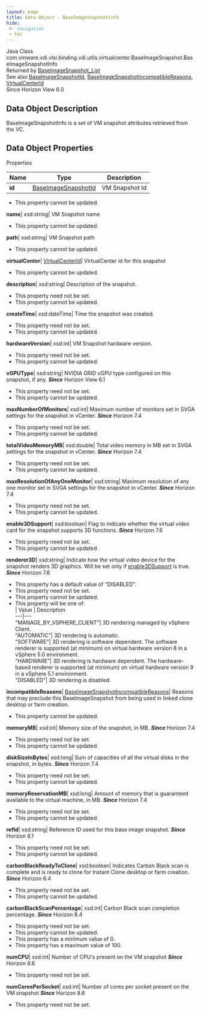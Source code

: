 ```yaml
---
layout: page
title: Data Object - BaseImageSnapshotInfo
hide:
 #- navigation
 - toc
---
```






Java Class
    com.vmware.vdi.vlsi.binding.vdi.utils.virtualcenter.BaseImageSnapshot.BaseImageSnapshotInfo  
Returned by
     [BaseImageSnapshot_List](vdi.utils.virtualcenter.BaseImageSnapshot.md#list)  
See also
     [BaseImageSnapshotId](vdi.entity.BaseImageSnapshotId.md), [BaseImageSnapshotIncompatibleReasons](vdi.utils.virtualcenter.BaseImageSnapshot.BaseImageSnapshotIncompatibleReasons.md), [VirtualCenterId](vdi.entity.VirtualCenterId.md)  
Since 
    Horizon View 6.0

## Data Object Description 

BaseImageSnapshotInfo is a set of VM snapshot attributes retrieved from the VC. 

## Data Object Properties

Properties

Name |  Type |  Description   
---|---|---  
**id**| [BaseImageSnapshotId](vdi.entity.BaseImageSnapshotId.md)|  VM Snapshot Id   


 * This property cannot be updated.

  
**name**|  xsd:string|  VM Snapshot name   


 * This property cannot be updated.

  
**path**|  xsd:string|  VM Snapshot path   


 * This property cannot be updated.

  
**virtualCenter**| [VirtualCenterId](vdi.entity.VirtualCenterId.md)|  VirtualCenter id for this snapshot   


 * This property cannot be updated.

  
**description**|  xsd:string|  Description of the snapshot.   


 * This property need not be set.
 * This property cannot be updated.

  
**createTime**|  xsd:dateTime|  Time the snapshot was created.   


 * This property need not be set.
 * This property cannot be updated.

  
**hardwareVersion**|  xsd:int|  VM Snapshot hardware version.   


 * This property need not be set.
 * This property cannot be updated.

  
**vGPUType**|  xsd:string|  NVIDIA GRID vGPU type configured on this snapshot, if any.  **_Since_** Horizon View 6.1  


 * This property need not be set.
 * This property cannot be updated.

  
**maxNumberOfMonitors**|  xsd:int|  Maximum number of monitors set in SVGA settings for the snapshot in vCenter.  **_Since_** Horizon 7.4  


 * This property need not be set.
 * This property cannot be updated.

  
**totalVideoMemoryMB**|  xsd:double|  Total video memory in MB set in SVGA settings for the snapshot in vCenter.  **_Since_** Horizon 7.4  


 * This property need not be set.
 * This property cannot be updated.

  
**maxResolutionOfAnyOneMonitor**|  xsd:string|  Maximum resolution of any one monitor set in SVGA settings for the snapshot in vCenter.  **_Since_** Horizon 7.4  


 * This property need not be set.
 * This property cannot be updated.

  
**enable3DSupport**|  xsd:boolean|  Flag to indicate whether the virtual video card for the snapshot supports 3D functions.  **_Since_** Horizon 7.6  


 * This property need not be set.
 * This property cannot be updated.

  
**renderer3D**|  xsd:string|  Indicate how the virtual video device for the snapshot renders 3D graphics. Will be set only if [enable3DSupport](vdi.utils.virtualcenter.BaseImageSnapshot.BaseImageSnapshotInfo.md#enable3DSupport) is true.  **_Since_** Horizon 7.6  


  * This property has a default value of "DISABLED".
 * This property need not be set.
 * This property cannot be updated.
  * This property will be one of:  
|  Value |  Description   
---|---  
"MANAGE_BY_VSPHERE_CLIENT"| 3D rendering managed by vSphere Client.  
"AUTOMATIC"| 3D rendering is automatic.  
"SOFTWARE"| 3D rendering is software dependent. The software renderer is supported (at minimum) on virtual hardware version 8 in a vSphere 5.0 environment.  
"HARDWARE"| 3D rendering is hardware dependent. The hardware-based renderer is supported (at minimum) on virtual hardware version 9 in a vSphere 5.1 environment.  
"DISABLED"| 3D rendering is disabled.  

  
**incompatibleReasons**| [BaseImageSnapshotIncompatibleReasons](vdi.utils.virtualcenter.BaseImageSnapshot.BaseImageSnapshotIncompatibleReasons.md)|  Reasons that may preclude this BaseImageSnapshot from being used in linked clone desktop or farm creation.   


 * This property cannot be updated.

  
**memoryMB**|  xsd:int|  Memory size of the snapshot, in MB.  **_Since_** Horizon 7.4  


 * This property need not be set.
 * This property cannot be updated.

  
**diskSizeInBytes**|  xsd:long|  Sum of capacities of all the virtual disks in the snapshot, in bytes.  **_Since_** Horizon 7.4  


 * This property need not be set.
 * This property cannot be updated.

  
**memoryReservationMB**|  xsd:long|  Amount of memory that is guaranteed available to the virtual machine, in MB.  **_Since_** Horizon 7.4  


 * This property need not be set.
 * This property cannot be updated.

  
**refId**|  xsd:string|  Reference ID used for this base image snapshot.  **_Since_** Horizon 8.1  


 * This property need not be set.
 * This property cannot be updated.

  
**carbonBlackReadyToClone**|  xsd:boolean|  Indicates Carbon Black scan is complete and is ready to clone for Instant Clone desktop or farm creation.  **_Since_** Horizon 8.4  


 * This property need not be set.
 * This property cannot be updated.

  
**carbonBlackScanPercentage**|  xsd:int|  Carbon Black scan completion percentage.  **_Since_** Horizon 8.4  


 * This property need not be set.
 * This property cannot be updated.
  * This property has a minimum value of 0. 
  * This property has a maximum value of 100. 

  
**numCPU**|  xsd:int|  Number of CPU's present on the VM snapshot  **_Since_** Horizon 8.6  


 * This property need not be set.

  
**numCoresPerSocket**|  xsd:int|  Number of cores per socket present on the VM snapshot  **_Since_** Horizon 8.6  


 * This property need not be set.

  
  

  

